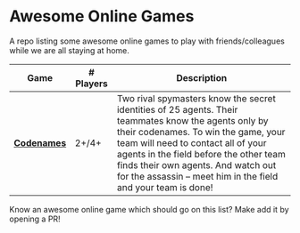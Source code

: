 # Awesome Online Games
A repo listing some awesome online games to play with friends/colleagues while we are all staying at home.


| Game | # Players | Description |
|--|--|--|
|[**Codenames**](https://codenames.game/) | 2+/4+ | Two rival spymasters know the secret identities of 25 agents. Their teammates know the agents only by their codenames. To win the game, your team will need to contact all of your agents in the field before the other team finds their own agents. And watch out for the assassin – meet him in the field and your team is done! |

Know an awesome online game which should go on this list? Make add it by opening a PR!
